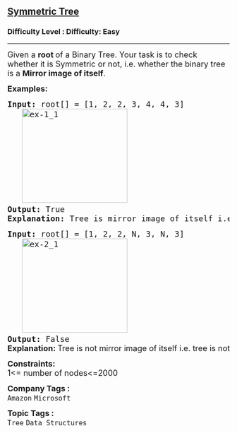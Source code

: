 <h2><a href="https://www.geeksforgeeks.org/problems/symmetric-tree/1?itm_source=geeksforgeeks&itm_medium=article&itm_campaign=practice_card">Symmetric Tree</a></h2><h3>Difficulty Level : Difficulty: Easy</h3><hr><div class="problems_problem_content__Xm_eO"><p><span style="font-size: 18px;">Given a <strong>root </strong>of a Binary Tree. Your task is to check whether it is Symmetric or not, i.e. whether the binary tree is a <strong>Mirror image of itself</strong>.</span></p>
<p><span style="font-size: 18px;"><strong>Examples:</strong></span></p>
<pre><span style="font-size: 18px;"><strong>Input:</strong> root[] = [1, 2, 2, 3, 4, 4, 3]
   <img src="https://media.geeksforgeeks.org/wp-content/uploads/20240926171713/ex-1_1.webp" alt="ex-1_1" width="239" height="213"><strong>
Output: </strong>True<strong>
Explanation: </strong>Tree is mirror image of itself i.e. tree is symmetric.</span>
</pre>
<pre><span style="font-size: 18px;"><strong>Input: </strong>root[] = [1, 2, 2, N, 3, N, 3]
   <img src="https://media.geeksforgeeks.org/wp-content/uploads/20240926171713/ex-2_1.webp" alt="ex-2_1" width="239" height="213"><strong>
Output: </strong>False<br><strong style="font-family: -apple-system, BlinkMacSystemFont, 'Segoe UI', Roboto, Oxygen, Ubuntu, Cantarell, 'Open Sans', 'Helvetica Neue', sans-serif;">Explanation: </strong><span style="font-family: -apple-system, BlinkMacSystemFont, 'Segoe UI', Roboto, Oxygen, Ubuntu, Cantarell, 'Open Sans', 'Helvetica Neue', sans-serif;">Tree is not mirror image of itself i.e. tree is not symmetric.</span></span></pre>
<p><span style="font-size: 18px;"><strong>Constraints:</strong><br>1&lt;= number of nodes&lt;=2000</span></p></div><p><span style=font-size:18px><strong>Company Tags : </strong><br><code>Amazon</code>&nbsp;<code>Microsoft</code>&nbsp;<br><p><span style=font-size:18px><strong>Topic Tags : </strong><br><code>Tree</code>&nbsp;<code>Data Structures</code>&nbsp;